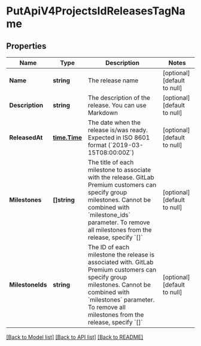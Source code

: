 # PutApiV4ProjectsIdReleasesTagName

## Properties
Name | Type | Description | Notes
------------ | ------------- | ------------- | -------------
**Name** | **string** | The release name | [optional] [default to null]
**Description** | **string** | The description of the release. You can use Markdown | [optional] [default to null]
**ReleasedAt** | [**time.Time**](time.Time.md) | The date when the release is/was ready. Expected in ISO 8601 format (&#x60;2019-03-15T08:00:00Z&#x60;) | [optional] [default to null]
**Milestones** | **[]string** | The title of each milestone to associate with the release. GitLab Premium customers can specify group milestones. Cannot be combined with &#x60;milestone_ids&#x60; parameter. To remove all milestones from the release, specify &#x60;[]&#x60; | [optional] [default to null]
**MilestoneIds** | **string** | The ID of each milestone the release is associated with. GitLab Premium customers can specify group milestones. Cannot be combined with &#x60;milestones&#x60; parameter. To remove all milestones from the release, specify &#x60;[]&#x60; | [optional] [default to null]

[[Back to Model list]](../README.md#documentation-for-models) [[Back to API list]](../README.md#documentation-for-api-endpoints) [[Back to README]](../README.md)


